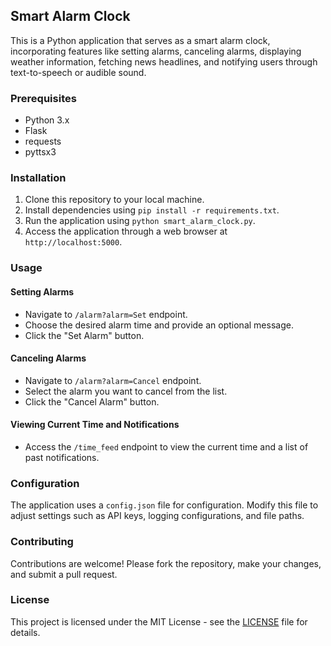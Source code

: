 ## Smart Alarm Clock

This is a Python application that serves as a smart alarm clock, incorporating features like setting alarms, canceling alarms, displaying weather information, fetching news headlines, and notifying users through text-to-speech or audible sound.

### Prerequisites

- Python 3.x
- Flask
- requests
- pyttsx3

### Installation

1. Clone this repository to your local machine.
2. Install dependencies using `pip install -r requirements.txt`.
3. Run the application using `python smart_alarm_clock.py`.
4. Access the application through a web browser at `http://localhost:5000`.

### Usage

#### Setting Alarms

- Navigate to `/alarm?alarm=Set` endpoint.
- Choose the desired alarm time and provide an optional message.
- Click the "Set Alarm" button.

#### Canceling Alarms

- Navigate to `/alarm?alarm=Cancel` endpoint.
- Select the alarm you want to cancel from the list.
- Click the "Cancel Alarm" button.

#### Viewing Current Time and Notifications

- Access the `/time_feed` endpoint to view the current time and a list of past notifications.

### Configuration

The application uses a `config.json` file for configuration. Modify this file to adjust settings such as API keys, logging configurations, and file paths.

### Contributing

Contributions are welcome! Please fork the repository, make your changes, and submit a pull request.

### License

This project is licensed under the MIT License - see the [LICENSE](LICENSE) file for details.
